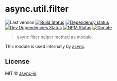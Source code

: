 # async.util.filter

![Last version](https://img.shields.io/github/tag/async-js/filter.svg?style=flat-square)
[![Build Status](http://img.shields.io/travis/async-js/filter/master.svg?style=flat-square)](https://travis-ci.org/async-js/filter)
[![Dependency status](http://img.shields.io/david/async-js/filter.svg?style=flat-square)](https://david-dm.org/async-js/filter)
[![Dev Dependencies Status](http://img.shields.io/david/dev/async-js/filter.svg?style=flat-square)](https://david-dm.org/async-js/filter#info=devDependencies)
[![NPM Status](http://img.shields.io/npm/dm/filter.svg?style=flat-square)](https://www.npmjs.org/package/filter)
[![Donate](https://img.shields.io/badge/donate-paypal-blue.svg?style=flat-square)](https://paypal.me/kikobeats)

> async filter helper method as module.

This module is used internally by [async](https://github.com/async-js/async).

## License

MIT © [async-js](https://github.com/async-js)
